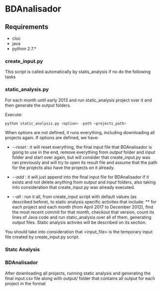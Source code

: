 # BDAnalisador
## Requirements
- cloc
- java
- python 2.7.*

### create_input.py
This script is called automatically by statis_analysis if no do the following tasks


### static_analysis.py
For each month until early 2013 and run static_analysis project over it and then generate the output folders.


Execute:
```sh
python static_analysis.py <option> -path <projects_path>
```

When options are not defined, it runs everything, including downloading all projects again. 
If options are defined, we have:

* _--reset_ : it will reset everything, the final input file that BDAnalisador is going to use in the end, remove everything from _output_ folder and _input_ folder and start over again, but will consider that create_input.py was ran previously and will try to open its result file and assume that the path for the projects also have the projects on it already.

* _--add_ : it will just append into the final input file for BDAnalisador if it exists and not delete anything from _output_ and _input_ folders, also taking into consideration that create_input.py was already executed.

* _--all_ : run it all, from create_input script with default values (as described before), to static analysis specific activites that include:
	** for each project and each month (from April 2017 to December 2012), find the most recent commit for that month, checkout that version, count its lines of Java code and run static_analysis over all of them, generating output files. Static analysis activies will be described on its section.

You should take into consideration that <input_file> is the temporary input file created by create_input.py script.

### Statc Analysis

### BDAnalisador
After downloading all projects, running static analysis and generating the final input.csv file along with output/ folder that contains all output for each project in the format
